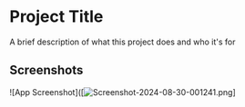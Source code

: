 
# Project Title

A brief description of what this project does and who it's for


## Screenshots

![App Screenshot]([![Screenshot-2024-08-30-001241.png](https://i.postimg.cc/NM6fTM2B/Screenshot-2024-08-30-001241.png)]





